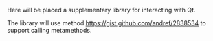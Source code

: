 Here will be placed a supplementary library for interacting with Qt.

The library will use method https://gist.github.com/andref/2838534 to support calling metamethods.
